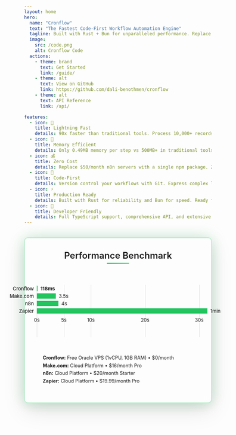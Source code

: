 ```yaml
---
layout: home
hero:
  name: "Cronflow"
  text: "The Fastest Code-First Workflow Automation Engine"
  tagline: Built with Rust + Bun for unparalleled performance. Replace complex workflow infrastructure with a single package.
  image:
    src: /code.png
    alt: Cronflow Code
  actions:
    - theme: brand
      text: Get Started
      link: /guide/
    - theme: alt
      text: View on GitHub
      link: https://github.com/dali-benothmen/cronflow
    - theme: alt
      text: API Reference
      link: /api/

features:
  - icon: 🚀
    title: Lightning Fast
    details: 90x faster than traditional tools. Process 10,000+ records in 2ms with true concurrency.
  - icon: 💾
    title: Memory Efficient
    details: Only 0.49MB memory per step vs 500MB+ in traditional tools. 10x less memory consumption.
  - icon: 💰
    title: Zero Cost
    details: Replace $50/month n8n servers with a single npm package. Zero infrastructure costs.
  - icon: 🔧
    title: Code-First
    details: Version control your workflows with Git. Express complex logic with TypeScript and Rust.
  - icon: ⚡
    title: Production Ready
    details: Built with Rust for reliability and Bun for speed. Ready for production in 30 seconds.
  - icon: 🎯
    title: Developer Friendly
    details: Full TypeScript support, comprehensive API, and extensive examples.
---
```


<div class="performance-benchmark">
  <h3 class="benchmark-title">Performance Benchmark</h3>
  <figure class="bench" style="position: relative; max-width: 670px; height: 140px; font-size: 13px; line-height: 20px; margin: 0 auto; margin-top: 50px;">
    <div>
      <!-- Grid lines -->
      <div style="position: absolute; left: 0%; top: 0; width: 1px; bottom: 0; background: rgba(127, 127, 127, 0.25);"></div>
      <div style="position: absolute; left: 16.67%; top: 0; width: 1px; bottom: 0; background: rgba(127, 127, 127, 0.25);"></div>
      <div style="position: absolute; left: 33.33%; top: 0; width: 1px; bottom: 0; background: rgba(127, 127, 127, 0.25);"></div>
      <div style="position: absolute; left: 66.67%; top: 0; width: 1px; bottom: 0; background: rgba(127, 127, 127, 0.25);"></div>
      <div style="position: absolute; left: 100%; top: 0; width: 1px; bottom: 0; background: rgba(127, 127, 127, 0.25);"></div>
      <!-- Cronflow Bar -->
      <div style="position: absolute; left: 0; top: 3px; width: 0.4%; height: 14px; background: rgba(191, 191, 191, 0.2);"></div>
      <div style="position: absolute; left: 0; top: 3px; height: 14px; background: #22c55e;" class="bench-bar cronflow-bar"></div>
      <div style="position: absolute; right: 100%; top: 0px; width: 120px; height: 20px; text-align: right; white-space: nowrap; margin-right: 8px; font-weight: bold;">
          <a href="/guide/">Cronflow</a>
      </div>
      <div style="position: absolute; left: 0.4%; top: 0px; height: 20px; margin-left: 8px; font-weight: bold;" class="cronflow-time time-label">
          118ms
      </div>
      <!-- Make.com Bar -->
      <div style="position: absolute; left: 0; top: 23px; width: 11.67%; height: 14px; background: rgba(191, 191, 191, 0.2);"></div>
      <div style="position: absolute; left: 0; top: 23px; height: 14px; background: #22c55e;" class="bench-bar make-bar"></div>
      <div style="position: absolute; right: 100%; top: 20px; width: 120px; height: 20px; text-align: right; white-space: nowrap; margin-right: 8px;">
          <a href="https://make.com/">Make.com</a>
      </div>
      <div style="position: absolute; left: 11.67%; top: 20px; height: 20px; margin-left: 8px;" class="make-time time-label">
          3.5s
      </div>
      <!-- n8n Bar -->
      <div style="position: absolute; left: 0; top: 43px; width: 13.33%; height: 14px; background: rgba(191, 191, 191, 0.2);"></div>
      <div style="position: absolute; left: 0; top: 43px; height: 14px; background: #22c55e;" class="bench-bar n8n-bar"></div>
      <div style="position: absolute; right: 100%; top: 40px; width: 120px; height: 20px; text-align: right; white-space: nowrap; margin-right: 8px;">
          <a href="https://n8n.io/">n8n</a>
      </div>
      <div style="position: absolute; left: 13.33%; top: 40px; height: 20px; margin-left: 8px;" class="n8n-time time-label">
          4s
      </div>
      <!-- Zapier Bar -->
      <div style="position: absolute; left: 0; top: 63px; width: 105%; height: 14px; background: rgba(191, 191, 191, 0.2);"></div>
      <div style="position: absolute; left: 0; top: 63px; height: 14px; background: #22c55e;" class="bench-bar zapier-bar"></div>
      <div style="position: absolute; right: 100%; top: 60px; width: 120px; height: 20px; text-align: right; white-space: nowrap; margin-right: 8px;">
        <a href="https://zapier.com/">Zapier</a>
      </div>
      <div style="position: absolute; left: 105%; top: 60px; height: 20px; margin-left: 8px;" class="zapier-time time-label">
        1min
      </div>
      <!-- Time scale -->
      <div style="position: absolute; left: 0%; top: 84px; width: 50px; margin-left: -25px; text-align: center;">0s</div>
      <div style="position: absolute; left: 16.67%; top: 84px; width: 50px; margin-left: -25px; text-align: center;">5s</div>
      <div style="position: absolute; left: 33.33%; top: 84px; width: 50px; margin-left: -25px; text-align: center;">10s</div>
      <div style="position: absolute; left: 66.67%; top: 84px; width: 50px; margin-left: -25px; text-align: center;">20s</div>
      <div style="position: absolute; left: 100%; top: 84px; width: 50px; margin-left: -25px; text-align: center;">30s</div>
    </div>
  </figure>
  <div class="benchmark-details">
      <div class="detail-item">
          <strong>Cronflow:</strong> Free Oracle VPS (1vCPU, 1GB RAM) • $0/month
      </div>
      <div class="detail-item">
          <strong>Make.com:</strong> Cloud Platform • $16/month Pro
      </div>
      <div class="detail-item">
          <strong>n8n:</strong> Cloud Platform • $20/month Starter
      </div>
      <div class="detail-item">
          <strong>Zapier:</strong> Cloud Platform • $19.99/month Pro
      </div>
  </div>
</div>

<style>
/* Override VitePress default colors with green theme */
:root {
  --vp-c-brand: #22c55e;
  --vp-c-brand-light: #4ade80;
  --vp-c-brand-lighter: #86efac;
  --vp-c-brand-dark: #16a34a;
  --vp-c-brand-darker: #15803d;
  --vp-c-brand-highlight: #22c55e;
  --vp-c-brand-hover: #4ade80;
  --vp-c-brand-active: #16a34a;
  
  /* Override indigo colors with green variations */
  --vp-c-indigo-1: #86efac;
  --vp-c-indigo-2: #4ade80;
  --vp-c-indigo-3: #22c55e;
  
  /* Override purple colors with green variations */
  --vp-c-purple-1: #bbf7d0;
  --vp-c-purple-2: #86efac;
  --vp-c-purple-3: #4ade80;
}

/* Override button colors specifically */
.VPButton.brand {
  background-color: #22c55e !important;
  border-color: #22c55e !important;
}

.VPButton.brand:hover {
  background-color: #4ade80 !important;
  border-color: #4ade80 !important;
}

.VPButton.alt {
  border-color: #22c55e !important;
  color: #22c55e !important;
}

.VPButton.alt:hover {
  background-color: #22c55e !important;
  color: white !important;
}

/* Override any remaining blue colors */
.VPHomeHero .actions .VPButton.brand {
  background-color: #22c55e !important;
  border-color: #22c55e !important;
}

.VPHomeHero .actions .VPButton.brand:hover {
  background-color: #4ade80 !important;
  border-color: #4ade80 !important;
}

/* Hero background effects */
:root {
  --vp-home-hero-image-background-image: linear-gradient(
    -45deg,
    rgba(34, 197, 94, 0.1) 0%,
    rgba(34, 197, 94, 0.05) 25%,
    rgba(34, 197, 94, 0.1) 50%,
    rgba(34, 197, 94, 0.05) 75%,
    rgba(34, 197, 94, 0.1) 100%
  );
  --vp-home-hero-image-filter: blur(120px);
}

.VPHomeHero .image {
  position: relative;
}

.VPHomeHero .image::before {
  content: '';
  position: absolute;
  top: -50%;
  left: -50%;
  width: 200%;
  height: 200%;
  background: radial-gradient(
    circle at center,
    rgba(34, 197, 94, 0.15) 0%,
    rgba(34, 197, 94, 0.1) 30%,
    rgba(34, 197, 94, 0.05) 60%,
    transparent 100%
  );
  border-radius: 50%;
  filter: blur(80px);
  z-index: -1;
}

.VPHomeHero .image::after {
  content: '';
  position: absolute;
  top: 20%;
  right: -30%;
  width: 60%;
  height: 60%;
  background: linear-gradient(
    45deg,
    rgba(34, 197, 94, 0.1) 0%,
    rgba(34, 197, 94, 0.05) 50%,
    transparent 100%
  );
  border-radius: 30% 70% 70% 30% / 30% 30% 70% 70%;
  filter: blur(60px);
  z-index: -1;
}

/* Enhanced white box container for the image */
.VPHomeHero .image img {
  z-index: 1;
  background: white;
  border-radius: 20px;
  transform: rotate(5deg);
  top: 15%;
  left: 45%;
  box-shadow: 
    0 20px 60px rgba(0, 0, 0, 0.15),
    0 8px 32px rgba(0, 0, 0, 0.1),
    0 0 40px rgba(34, 197, 94, 0.3),
    0 0 80px rgba(34, 197, 94, 0.2);
  padding: 20px;
  border: 3px solid #22c55e;
}

/* Performance Benchmark Styles - Static Only (No Animations) */
.performance-benchmark {
  margin: 2rem auto;
  padding: 2rem;
  border-radius: 10px;
  box-shadow: 
      0 20px 60px rgba(0, 0, 0, 0.1),
      0 8px 32px rgba(0, 0, 0, 0.05),
      0 0 40px rgba(34, 197, 94, 0.2);
  border: 2px solid rgba(34, 197, 94, 0.3);
  backdrop-filter: blur(10px);
}

.benchmark-title {
  text-align: center;
  margin-top: 0 !important;
  margin-bottom: 4rem;
  font-size: 1.5rem;
  font-weight: 600;
  color: var(--vp-c-text-1);
  position: relative;
}

.benchmark-title::after {
  content: '';
  position: absolute;
  bottom: -8px;
  left: 50%;
  transform: translateX(-50%);
  width: 60px;
  height: 3px;
  background: linear-gradient(90deg, #22c55e, #4ade80);
  border-radius: 2px;
}

.bench {
  margin: 0;
  padding: 0;
}

.bench a {
  color: var(--vp-c-text-1);
  text-decoration: none;
  font-weight: 500;
  transition: color 0.3s ease;
}

.bench a:hover {
  color: #22c55e;
  text-decoration: underline;
}

/* Static progress bars */
.cronflow-bar {
  width: 0.4%;
}

.make-bar {
  width: 11.67%;
}

.n8n-bar {
  width: 13.33%;
}

.zapier-bar {
  width: 105%;
}

.benchmark-details {
  margin-top: 2rem;
  padding: 1rem;
  background: var(--vp-c-bg-soft);
  border-radius: 12px;
  border: 1px solid var(--vp-c-divider);
  max-width: 800px;
  margin-left: auto;
  margin-right: auto;
}

.detail-item {
  margin-bottom: 0.25rem;
  font-size: 0.8rem;
  color: var(--vp-c-text-2);
  line-height: 1.3;
}

.detail-item:last-child {
  margin-bottom: 0;
}

.detail-item strong {
  color: var(--vp-c-text-1);
}

/* Responsive design */
@media (max-width: 768px) {
  .performance-benchmark {
      margin: 1rem;
      padding: 1.5rem;
  }
  
  .bench {
      font-size: 11px;
      line-height: 16px;
  }
  
  .bench > div > div {
      left: 100px !important;
  }
  
  .bench > div > div[style*="right: 100%"] {
      width: 100px !important;
  }
}
</style>
